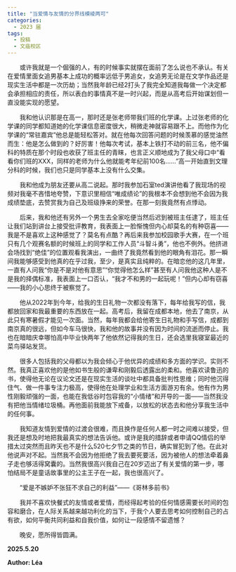 ```yaml
---
title: "当爱情与友情的分界线模棱两可"
categories:
  - 2023 届
tags:
  - 投稿
  - 文庙校区 
---
```


&emsp;&emsp;或许我就是一个倔强的人，有的时候事实就摆在面前了怎么说也不承认。有关在爱情里面女追男基本上成功的概率远低于男追女，女追男无论是在文学作品还是现实生活中都是一次历劫；当然我年龄已经2打头了我完全知道我每做一个决定都会承担相应的责任，所以表白的事情真不是一时兴起，而是从高考后开始谋划但一直没能实现的愿望。

&emsp;&emsp;我和他认识那是在高一，那时还是张老师带我们班的化学课。上过张老师的化学课的同学都知道她的化学课信息密度很大，稍微走神就容易跟不上。而他作为化学课的“常驻嘉宾”他总是能轻松答对。就在他每次回答问题的时候羡慕的感觉油然而生：他是怎么做到的？好厉害！他每次考试，基本上铁打不动的前三名，他不偏科的特质在那个时段也收获了班主任的青睐，也言正义顺地成为了我父母口中“看看你们班的XXX，同样的老师为什么他就能考年纪前100名……”高一开始直到文理分科的时候，我们也只是同学基本上没有什么交集。

&emsp;&emsp;我和他成为朋友还要从高二说起。那时我参加石室ted演讲他看了我现场的视频对我毫不吝惜地夸赞，下意识里相信“唯成绩论”的我根本不会想到他不会因为我成绩垫底，去赞赏我为自己及班级挣来的荣誉。在那一刻我竟然有点悸动。

&emsp;&emsp;后来，我和他还有另外一个男生去全家吃便当然后迟到被班主任逮了，班主任让我们站到讲台上接受批评教育，我表面上一脸惭愧但内心却莫名的有种窃喜——我是不是喜欢上这种感觉了？莫名有点酷？再后来我参加校园歌手大赛，在一个班只有几个观赛名额的时候班上的同学和工作人员“斗智斗勇”，他也不例外。他挤进会场找到“绝佳”的位置观看我演出，一曲终了我竟然看到他的眼角有泪花。那一瞬间我能够感受到他真的在乎过我，至少，是真实且纯粹的。在暗恋他的这几年里，一直有人问我“你是不是对他有意思”“你觉得他怎么样”甚至有人问我他这种人是不是我的择偶标准，我表面上一口否认，“我才不和男的一起玩呢！”但内心却有窃喜——我的小心思终于被察觉了。

&emsp;&emsp;他从2022年到今年，给我的生日礼物一次都没有落下，每年给我写的信，我都放回家和我最重要的东西放在一起。高考后，我留在成都本地，他去了南京，从此只有寒暑假才能见一次面。当然，每年我都会给他寄生日礼物和手写信，成都到南京真的很远，但如今车马很快，我和他的故事并没有因为时间的流逝而停止。我也在暗暗庆幸哪怕高中毕业快两年了他依然记得我的生日，还会选里我寝室最近的菜鸟驿站发货。

&emsp;&emsp;很多人包括我的父母都以为我会倾心于他优异的成绩和多方面的学识。实则不然。我真正喜欢他的是他如书生般的谦卑和刚毅后透露出的柔和。他喜欢读鲁迅的书，使得他无论在议论文还是在现实生活的谈吐中都具备批判性思维；同时他沉得住气、做一件事专注力极高，使得他在处理学业和生活方面游刃有余。他有作为男性刚毅顽强的一面，也能在我低谷时包容我的“小情绪”和开导的一面——当然我没有把他当情绪垃圾桶。再他面前我能放下戒备，以放松的状态去和他分享我生活中的任何事。

&emsp;&emsp;我知道友情到爱情的过渡会很难，而且换作是任何人都一时之间难以接受，但我还是想及时地把我最真实的想法告诉他。或许是我的措辞或者申请QQ情侣的举措太过突然而且昨天也不是什么520七夕节之类的节日，确实冒犯到了他。在此对他说声对不起。当然我不会因为他拒绝了我去要死要活，因为被他人的想法牵着鼻子走也够活得窝囊的。当然我很高兴我自己在20岁迈出了有关爱情的第一步，哪怕结局不是童话故事里的公主王子在一起，我也很高兴了。

&emsp;&emsp;“爱是不嫉妒不张狂不求自己的利益”——《哥林多前书》

&emsp;&emsp;我并不喜欢快餐式的友情或者爱情，而经得起考验的任何情感需要长时间的包容和磨合，在人际关系越来越功利化的当下，于我个人要去思考如何控制自己的占有欲，如何平衡共同利益和自我价值，如何让一段感情不留遗憾？ 

&emsp;&emsp;晚安，愿所得皆圆满。

**2025.5.20**

**Author: Léa**
